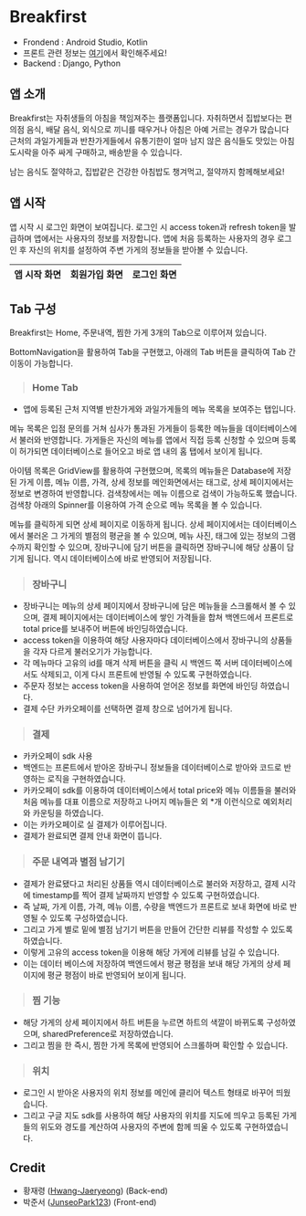 # Breakfirst
- Frondend : Android Studio, Kotlin
- 프론트 관련 정보는 [여기](https://github.com/JunseoPark123/madcamp_week2_FE)에서 확인해주세요!
- Backend : Django, Python

## 앱 소개
Breakfirst는 자취생들의 아침을 책임져주는 플랫폼입니다.
자취하면서 집밥보다는 편의점 음식, 배달 음식, 외식으로 끼니를 때우거나 아침은 아예 거르는 경우가 많습니다
근처의 과일가게들과 반찬가게들에서 유통기한이 얼마 남지 않은 음식들도 맛있는 아침 도시락을 아주 싸게 구매하고, 배송받을 수 있습니다.


남는 음식도 절약하고, 집밥같은 건강한 아침밥도 챙겨먹고, 절약까지 함께해보세요!

## 앱 시작

앱 시작 시 로그인 화면이 보여집니다. 로그인 시 access token과 refresh token을 발급하며 앱에서는 사용자의 정보를 저장합니다.
앱에 처음 등록하는 사용자의 경우 로그인 후 자신의 위치를 설정하여 주변 가게의 정보들을 받아볼 수 있습니다. 


|앱 시작 화면|회원가입 화면|로그인 화면|
|:-:|:-:|:-:|




## Tab 구성
Breakfirst는 Home, 주문내역, 찜한 가게 3개의 Tab으로 이루어져 있습니다. 


BottomNavigation을 활용하여 Tab을 구현했고, 아래의 Tab 버튼을 클릭하여 Tab 간 이동이 가능합니다.
> ### Home Tab
  - 앱에 등록된 근처 지역별 반찬가게와 과일가게들의 메뉴 목록을 보여주는 탭입니다.


  메뉴 목록은 입점 문의를 거쳐 심사가 통과된 가게들이 등록한 메뉴들을 데이터베이스에서 불러와 반영합니다.
  가게들은 자신의 메뉴를 앱에서 직접 등록 신청할 수 있으며 등록이 허가되면 데이터베이스로 들어오고 바로 앱 내의 홈 탭에서 보이게 됩니다.
    
    
  아이템 목록은 GridView를 활용하여 구현했으며, 목록의 메뉴들은 Database에 저장된 가게 이름, 메뉴 이름, 가격, 상세 정보를 메인화면에서는 태그로, 상세 페이지에서는 정보로 변경하여 반영합니다.
  검색창에서는 메뉴 이름으로 검색이 가능하도록 했습니다. 검색창 아래의 Spinner를 이용하여 가격 순으로 메뉴 목록을 볼 수 있습니다.
    

  메뉴를 클릭하게 되면 상세 페이지로 이동하게 됩니다. 상세 페이지에서는 데이터베이스에서 불러온 그 가게의 별점의 평균을 볼 수 있으며, 메뉴 사진, 태그에 있는 정보의 그램 수까지 확인할 수 있으며,
  장바구니에 담기 버튼을 클릭하면 장바구니에 해당 상품이 담기게 됩니다. 역시 데이터베이스에 바로 반영되어 저장됩니다.
   
    


> ### 장바구니
- 장바구니는 메뉴의 상세 페이지에서 장바구니에 담은 메뉴들을 스크롤해서 볼 수 있으며, 결제 페이지에서는 데이터베이스에 쌓인 가격들을 합쳐 백엔드에서 프론트로 total price를 보내주어 버튼에 바인딩하였습니다.
- access token을 이용하여 해당 사용자마다 데이터베이스에서 장바구니의 상품들을 각자 다르게 불러오기가 가능합니다.
- 각 메뉴마다 고유의 id를 매겨 삭제 버튼을 클릭 시 백엔드 쪽 서버 데이터베이스에서도 삭제되고, 이게 다시 프론트에 반영될 수 있도록 구현하였습니다.
- 주문자 정보는 access token을 사용하여 얻어온 정보를 화면에 바인딩 하였습니다.
- 결제 수단 카카오페이를 선택하면 결제 창으로 넘어가게 됩니다.

  
 
> ### 결제
  - 카카오페이 sdk 사용
  - 백엔드는 프론트에서 받아온 장바구니 정보들을 데이터베이스로 받아와 코드로 반영하는 로직을 구현하였습니다.
  - 카카오페이 sdk를 이용하여 데이터베이스에서 total price와 메뉴 이름들을 불러와 처음 메뉴를 대표 이름으로 저장하고 나머지 메뉴들은 외 *개 이런식으로 예외처리와 카운팅을 하였습니다.
  - 이는 카카오페이로 실 결제가 이루어집니다.
  - 결제가 완료되면 결제 안내 화면이 뜹니다.

    

> ### 주문 내역과 별점 남기기
- 결제가 완료됐다고 처리된 상품들 역시 데이터베이스로 불러와 저장하고, 결제 시각에 timestamp를 찍어 결제 날짜까지 반영할 수 있도록 구현하였습니다.
- 즉 날짜, 가게 이름, 가격, 메뉴 이름, 수량을 백엔드가 프론트로 보내 화면에 바로 반영될 수 있도록 구성하였습니다.
- 그리고 가게 별로 밑에 별점 남기기 버튼을 만들어 간단한 리뷰를 작성할 수 있도록 하였습니다.
- 이렇게 고유의 access token을 이용해 해당 가게에 리뷰를 남길 수 있습니다.
- 이는 데이터 베이스에 저장하여 백엔드에서 평균 평점을 보내 해당 가게의 상세 페이지에 평균 평점이 바로 반영되어 보이게 됩니다. 
  
  



> ### 찜 기능
  - 해당 가게의 상세 페이지에서 하트 버튼을 누르면 하트의 색깔이 바뀌도록 구성하였으며, sharedPreference로 저장하였습니다.
  - 그리고 찜을 한 즉시, 찜한 가게 목록에 반영되어 스크롤하며 확인할 수 있습니다.

    
> ### 위치
  - 로그인 시 받아온 사용자의 위치 정보를 메인에 클리어 텍스트 형태로 바꾸어 띄웠습니다.
  - 그리고 구글 지도 sdk를 사용하여 해당 사용자의 위치를 지도에 띄우고 등록된 가게들의 위도와 경도를 계산하여 사용자의 주변에 함께 띄울 수 있도록 구현하였습니다. 
  
  
  


## Credit
- 황재령 ([Hwang-Jaeryeong](https://github.com/Hwang-Jaeryeong)) (Back-end)
- 박준서 ([JunseoPark123](https://github.com/JunseoPark123)) (Front-end)
